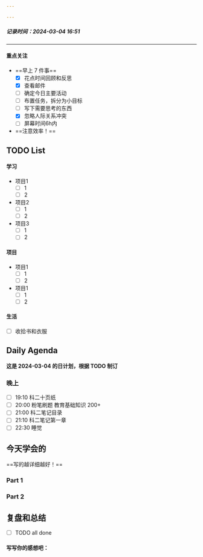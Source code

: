 ```yaml
---

---
```

##### 记录时间：2024-03-04 16:51

---
#### 重点关注
-  ==早上 7 件事==
    - [x] 花点时间回顾和反思
    - [x] 查看邮件
    - [ ] 确定今日主要活动
    - [ ] 布置任务，拆分为小目标
    - [ ] 写下需要思考的东西
    - [x] 忽略人际关系冲突
    - [ ] 屏幕时间6h内
- ==注意效率！==


## TODO List

#### 学习
- 项目1
	- [ ] 1
	- [ ] 2
- 项目2
	- [ ] 1
	- [ ] 2
- 项目3
	- [ ] 1
	- [ ] 2

#### 项目
- 项目1
	- [ ] 1
	- [ ] 2
- 项目1
	- [ ] 1
	- [ ] 2

#### 生活
- [ ] 收拾书和衣服

## Daily Agenda
**这是 2024-03-04 的日计划，根据 TODO 制订**

### 晚上
- [ ] 19:10 科二十页纸
- [ ] 20:00 粉笔刷题 教育基础知识 200+
- [ ] 21:00 科二笔记目录
- [ ] 21:10 科二笔记第一章
- [ ] 22:30 睡觉

## 今天学会的
==写的越详细越好！==
### Part 1

### Part 2

## 复盘和总结
- [ ] TODO all done
#### 写写你的感想吧：
